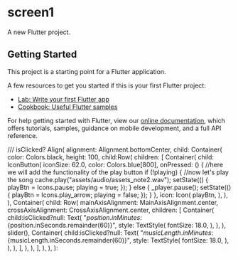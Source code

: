 # screen1

A new Flutter project.

## Getting Started

This project is a starting point for a Flutter application.

A few resources to get you started if this is your first Flutter project:

- [Lab: Write your first Flutter app](https://flutter.dev/docs/get-started/codelab)
- [Cookbook: Useful Flutter samples](https://flutter.dev/docs/cookbook)

For help getting started with Flutter, view our
[online documentation](https://flutter.dev/docs), which offers tutorials,
samples, guidance on mobile development, and a full API reference.

///
isClicked? Align(
alignment: Alignment.bottomCenter,
child: Container(
color: Colors.black,
height: 100,
child:Row(
children: [
Container(
child: IconButton(
iconSize: 62.0,
color: Colors.blue[800],
onPressed: () {
//here we will add the functionality of the play button
if (!playing) {
//now let's play the song
cache.play("assets/audio/assets_note2.wav");
setState(() {
playBtn = Icons.pause;
playing = true;
});
} else {
_player.pause();
setState(() {
playBtn = Icons.play_arrow;
playing = false;
});
}
},
icon: Icon(
playBtn,
),
),
),
Container(
child: Row(
mainAxisAlignment: MainAxisAlignment.center,
crossAxisAlignment: CrossAxisAlignment.center,
children: [
Container(
child:isClicked?null: Text(
"${position.inMinutes}:${position.inSeconds.remainder(60)}",
style: TextStyle(
fontSize: 18.0,
),
),
),
slider(),
Container(
child:isClicked?null: Text(
"${musicLength.inMinutes}:${musicLength.inSeconds.remainder(60)}",
style: TextStyle(
fontSize: 18.0,
),
),
),
],
),
),
],
),
),
):
